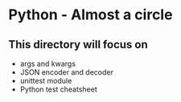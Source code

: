 # Python - Almost a circle
## This directory will focus on
* args and kwargs
* JSON encoder and decoder
* unittest module
* Python test cheatsheet

